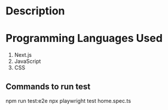 # Description 

# Programming Languages Used
1. Next.js
2. JavaScript 
3. CSS

## Commands to run test 
npm run test:e2e
npx playwright test home.spec.ts
